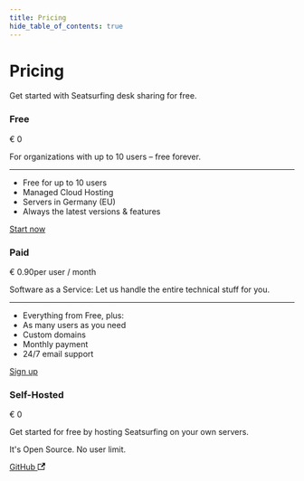 ```yaml
---
title: Pricing
hide_table_of_contents: true
---
```


# Pricing
Get started with Seatsurfing desk sharing for free.

<section class="pricing-models">
    <div class="pricing-model pricing-model-free">
        <h3>Free</h3>
        <p class="pricing-price">€ 0</p>
        <p class="pricing-desc">For organizations with up to 10 users – free forever.</p>
        <hr />
        <ul>
            <li>Free for up to 10 users</li>
            <li>Managed Cloud Hosting</li>
            <li>Servers in Germany (EU)</li>
            <li>Always the latest versions &amp; features</li>
        </ul>
        <a href="/sign-up/" class="button button--primary button--lg">Start now</a>
    </div>
    <div class="pricing-model pricing-model-highlight border-gradient-purple">
        <h3>Paid</h3>
        <p class="pricing-price">€ 0.90<span class="pricing-price-suffix">per user / month</span></p>
        <p class="pricing-desc">Software as a Service: Let us handle the entire technical stuff for you.</p>
        <hr />
        <ul>
            <li>Everything from Free, plus:</li>
            <li>As many users as you need</li>
            <li>Custom domains</li>
            <li>Monthly payment</li>
            <li>24/7 email support</li>
        </ul>
        <a href="/sign-up-paid/" class="button button--primary button--lg button-gradient">Sign up</a>
    </div>
    <div class="pricing-model pricing-model-oss">
        <h3>Self-Hosted</h3>
        <p class="pricing-price">€ 0</p>
        <p class="pricing-desc">Get started for free by hosting Seatsurfing on your own servers.</p>
        <p class="pricing-desc">It's Open Source. No user limit.</p>
        <a href="https://github.com/seatsurfing/seatsurfing" target="_blank" class="button button--primary button--lg">GitHub <svg width="13.5" height="13.5" aria-hidden="true" viewBox="0 0 24 24" class="iconExternalLink_node_modules-@docusaurus-theme-classic-lib-theme-Icon-ExternalLink-styles-module"><path fill="currentColor" d="M21 13v10h-21v-19h12v2h-10v15h17v-8h2zm3-12h-10.988l4.035 4-6.977 7.07 2.828 2.828 6.977-7.07 4.125 4.172v-11z"></path></svg></a>
    </div>
</section>